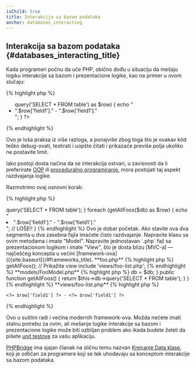 ```yaml
---
isChild: true
title: Interakcija sa bazom podataka
anchor: databases_interacting
---
```


## Interakcija sa bazom podataka {#databases_interacting_title}

Kada programeri počnu da uče PHP, obično dođu u situaciju da mešaju logiku interakcije sa bazom i
prezentacione logike, kao na primer u ovom slučaju:

{% highlight php %}
<ul>
<?php
foreach ($db->query('SELECT * FROM table') as $row) {
    echo "<li>".$row['field1']." - ".$row['field1']."</li>";
}
?>
</ul>
{% endhighlight %}

Ovo je loša praksa iz više razloga, a ponajviše zbog toga što je ovakav kôd teško debug-ovati,
testirati i uopšte čitati i prikazaće previše polja ukoliko ne postavite limit.

Iako postoji dosta načina da se interakcija ostvari, u zavisnosti da li preferirate
[OOP]({{site.baseurl}}/#object_oriented_programming) ili [proceduralno programiranje]({{site.baseurl}}/#functional_programming),
mora postojati taj aspekt razdvajanja logike.

Razmotrimo ovaj osnovni korak:

{% highlight php %}
<?php
function getAllFoos($db) {
    return $db->query('SELECT * FROM table');
}

foreach (getAllFoos($db) as $row) {
    echo "<li>".$row['field1']." - ".$row['field1']."</li>"; // LOŠE!!
}
{% endhighlight %}

Ovo je dobar početak. Ako stavite ova dva segmenta u dva zasebna fajla imaćete čisto razdvajanje.

Napravite klasu sa ovim metodama i imate "Model". Napravite jednostavan `.php` fajl sa
prezentacionom logikom i imate "View", što je dosta blizu [MVC-a] &mdash; najčešćeg koncepta u
većini [framework-ova]({{site.baseurl}}/#frameworks_title).

**foo.php**

{% highlight php %}
<?php
$db = new PDO('mysql:host=localhost;dbname=testdb;charset=utf8', 'username', 'password');

// Učitajte klasu modela
include 'models/FooModel.php';

// Kreirajte instancu
$fooModel = new FooModel($db);
// Dohvatite listu svih entiteta
$fooList = $fooModel->getAllFoos();

// Prikažite view
include 'views/foo-list.php';
{% endhighlight %}


**models/FooModel.php**

{% highlight php %}
<?php
class FooModel
{
    protected $db;

    public function __construct(PDO $db)
    {
        $this->db = $db;
    }

    public function getAllFoos() {
        return $this->db->query('SELECT * FROM table');
    }
}
{% endhighlight %}

**views/foo-list.php**

{% highlight php %}
<?php foreach ($fooList as $row): ?>
    <?= $row['field1'] ?> - <?= $row['field1'] ?>
<?php endforeach ?>
{% endhighlight %}

Ovo u suštini radi i većina modernih framework-ova. Možda nećete imati stalnu potrebu za ovim, ali
mešanje logike interakcije sa bazom i prezentacione logike može biti ozbiljan problem ako ikada
budete želeli da pišete [unit testove]({{site.baseurl}}/#unit-testing) za vašu aplikaciju.

[PHPBridge] ima sjajan članak na sličnu temu nazvan [Kreiranje Data klase], koji je odličan za
programere koji se tek uhodavaju sa konceptom interakcije sa bazom podataka.

[MVC]: http://code.tutsplus.com/tutorials/mvc-for-noobs--net-10488
[PHPBridge]: http://phpbridge.org/
[Kreiranje Data klase]: http://phpbridge.org/intro-to-php/creating_a_data_class
